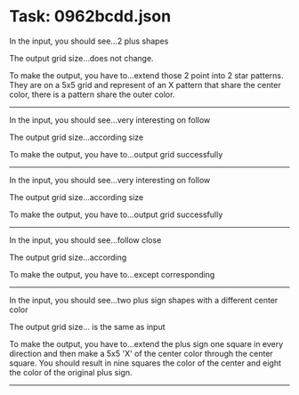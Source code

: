 # Task: 0962bcdd.json

In the input, you should see...2 plus shapes

The output grid size...does not change.

To make the output, you have to...extend those 2 point into 2 star patterns.  They are on a 5x5 grid and represent of an X pattern that share the center color, there is  a   pattern share the outer color.

---

In the input, you should see...very interesting on follow

The output grid size...according size

To make the output, you have to...output grid successfully

---

In the input, you should see...very interesting on follow

The output grid size...according size

To make the output, you have to...output grid successfully

---

In the input, you should see...follow close

The output grid size...according

To make the output, you have to...except corresponding

---

In the input, you should see...two plus sign shapes with a different center color

The output grid size... is the same as input

To make the output, you have to...extend the plus sign one square in every direction and then make a 5x5 'X' of the center color through the center square. You should result in nine squares the color of the center and eight the color of the original plus sign.

---

